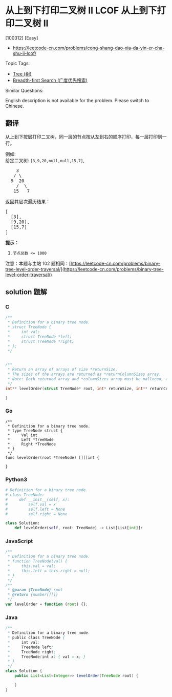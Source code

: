 # 从上到下打印二叉树 II LCOF 从上到下打印二叉树 II

[100312] [Easy]

- https://leetcode-cn.com/problems/cong-shang-dao-xia-da-yin-er-cha-shu-ii-lcof/

Topic Tags:

- [Tree (树)](https://leetcode-cn.com/tag/tree/)
- [Breadth-first Search (广度优先搜索)](https://leetcode-cn.com/tag/breadth-first-search/)

Similar Questions:

English description is not available for the problem. Please switch to Chinese.

## 翻译

从上到下按层打印二叉树，同一层的节点按从左到右的顺序打印，每一层打印到一行。

例如:  
给定二叉树: `[3,9,20,null,null,15,7]`,

<pre>    3
   / \
  9  20
    /  \
   15   7
</pre>

返回其层次遍历结果：

<pre>[
  [3],
  [9,20],
  [15,7]
]
</pre>

**提示：**

1.  `节点总数 <= 1000`

注意：本题与主站 102 题相同：[https://leetcode-cn.com/problems/binary-tree-level-order-traversal/](https://leetcode-cn.com/problems/binary-tree-level-order-traversal/)

## solution 题解

### C

```c
/**
 * Definition for a binary tree node.
 * struct TreeNode {
 *     int val;
 *     struct TreeNode *left;
 *     struct TreeNode *right;
 * };
 */


/**
 * Return an array of arrays of size *returnSize.
 * The sizes of the arrays are returned as *returnColumnSizes array.
 * Note: Both returned array and *columnSizes array must be malloced, assume caller calls free().
 */
int** levelOrder(struct TreeNode* root, int* returnSize, int** returnColumnSizes){

}


```

### Go

```golang
/**
 * Definition for a binary tree node.
 * type TreeNode struct {
 *     Val int
 *     Left *TreeNode
 *     Right *TreeNode
 * }
 */
func levelOrder(root *TreeNode) [][]int {

}
```

### Python3

```python
# Definition for a binary tree node.
# class TreeNode:
#     def __init__(self, x):
#         self.val = x
#         self.left = None
#         self.right = None

class Solution:
    def levelOrder(self, root: TreeNode) -> List[List[int]]:
```

### JavaScript

```javascript
/**
 * Definition for a binary tree node.
 * function TreeNode(val) {
 *     this.val = val;
 *     this.left = this.right = null;
 * }
 */
/**
 * @param {TreeNode} root
 * @return {number[][]}
 */
var levelOrder = function (root) {};
```

### Java

```java
/**
 * Definition for a binary tree node.
 * public class TreeNode {
 *     int val;
 *     TreeNode left;
 *     TreeNode right;
 *     TreeNode(int x) { val = x; }
 * }
 */
class Solution {
    public List<List<Integer>> levelOrder(TreeNode root) {

    }
}
```
